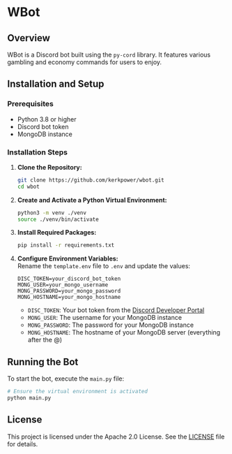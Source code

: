 # WBot

## Overview
WBot is a Discord bot built using the `py-cord` library. It features various gambling and economy commands for users to enjoy.

## Installation and Setup

### Prerequisites
- Python 3.8 or higher
- Discord bot token
- MongoDB instance

### Installation Steps

1. **Clone the Repository:**
    ```bash
    git clone https://github.com/kerkpower/wbot.git
    cd wbot
    ```

2. **Create and Activate a Python Virtual Environment:**
   ```bash
   python3 -m venv ./venv
   source ./venv/bin/activate
   ```

3. **Install Required Packages:**
    ```bash
    pip install -r requirements.txt
    ```

4. **Configure Environment Variables:**    
    Rename the `template.env` file to `.env` and update the values:
    
    ```env
    DISC_TOKEN=your_discord_bot_token
    MONG_USER=your_mongo_username
    MONG_PASSWORD=your_mongo_password
    MONG_HOSTNAME=your_mongo_hostname
    ```
    
    - `DISC_TOKEN`: Your bot token from the [Discord Developer Portal](https://discord.com/developers/applications)
    - `MONG_USER`: The username for your MongoDB instance
    - `MONG_PASSWORD`: The password for your MongoDB instance
    - `MONG_HOSTNAME`: The hostname of your MongoDB server (everything after the @)

## Running the Bot
To start the bot, execute the `main.py` file:

```bash
# Ensure the virtual environment is activated
python main.py
```

## License
This project is licensed under the Apache 2.0 License. See the [LICENSE](LICENSE) file for details.
